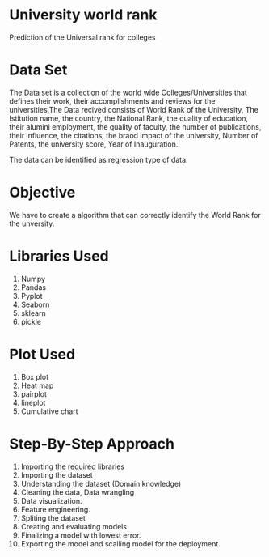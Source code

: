 # University world rank
Prediction of the Universal rank for colleges

# Data Set
The Data set is a collection of the world wide Colleges/Universities that defines their work, their accomplishments and reviews for the universities.The Data recived consists of World Rank of the University, The Istitution name, the country, the National Rank, the quality of education, their alumini employment, the quality of faculty, the number of publications, their influence, the citations, the braod impact of the university, Number of Patents, the university score, Year of Inauguration.

The data can be identified as regression type of data.

# Objective
We have to create a algorithm that can correctly identify the World Rank for the unversity.

# Libraries Used
1. Numpy
2. Pandas
3. Pyplot
4. Seaborn
5. sklearn
6. pickle

# Plot Used
1. Box plot
2. Heat map
3. pairplot
4. lineplot
5. Cumulative chart

# Step-By-Step Approach
1. Importing the required libraries
2. Importing the dataset
3. Understanding the dataset (Domain knowledge)
4. Cleaning the data, Data wrangling
5. Data visualization.
6. Feature engineering.
7. Spliting the dataset
8. Creating and evaluating models
9. Finalizing a model with lowest error.
10. Exporting the model and scalling model for the deployment.
